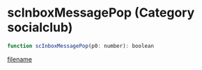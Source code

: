 # scInboxMessagePop (Category socialclub)

```js
function scInboxMessagePop(p0: number): boolean
```

[filename](scInboxMessagePop_m.md ':include')